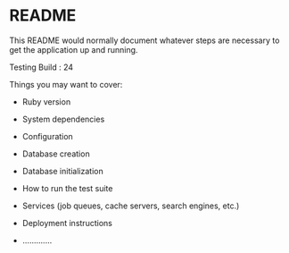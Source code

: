 # README

This README would normally document whatever steps are necessary to get the
application up and running.

Testing Build : 24

Things you may want to cover:

* Ruby version

* System dependencies

* Configuration

* Database creation

* Database initialization

* How to run the test suite

* Services (job queues, cache servers, search engines, etc.)

* Deployment instructions

* .............
